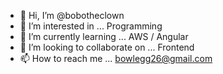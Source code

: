 - 👋 Hi, I’m @bobotheclown
- 👀 I’m interested in ... Programming  
- 🌱 I’m currently learning ... AWS / Angular
- 💞️ I’m looking to collaborate on ... Frontend
- 📫 How to reach me ... bowlegg26@gmail.com

<!---
bobotheclown/bobotheclown is a ✨ special ✨ repository because its `README.md` (this file) appears on your GitHub profile.
You can click the Preview link to take a look at your changes.
--->
